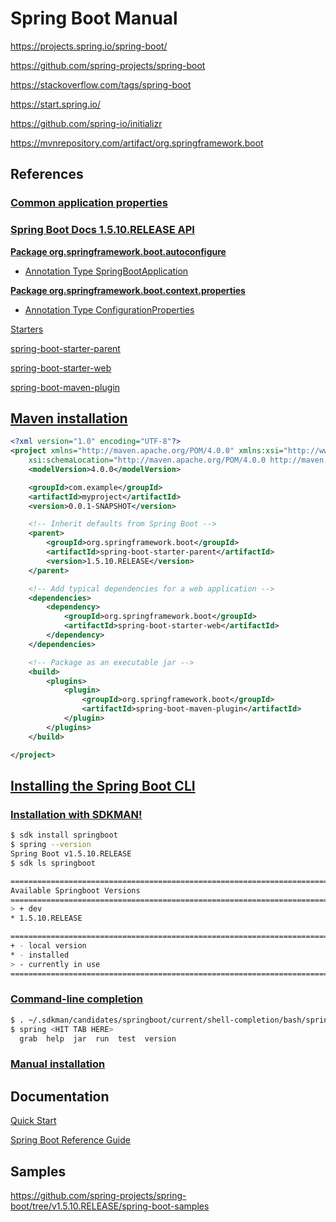 # Spring Boot Manual

https://projects.spring.io/spring-boot/

https://github.com/spring-projects/spring-boot

https://stackoverflow.com/tags/spring-boot

https://start.spring.io/

https://github.com/spring-io/initializr

https://mvnrepository.com/artifact/org.springframework.boot

## References

### [Common application properties](https://docs.spring.io/spring-boot/docs/1.5.10.RELEASE/reference/htmlsingle/#common-application-properties)

### [Spring Boot Docs 1.5.10.RELEASE API](https://docs.spring.io/spring-boot/docs/1.5.10.RELEASE/api/)

**[Package org.springframework.boot.autoconfigure](https://docs.spring.io/spring-boot/docs/1.5.10.RELEASE/api/org/springframework/boot/autoconfigure/package-summary.html)**

- [Annotation Type SpringBootApplication](https://docs.spring.io/spring-boot/docs/1.5.10.RELEASE/api/org/springframework/boot/autoconfigure/SpringBootApplication.html)

**[Package org.springframework.boot.context.properties](https://docs.spring.io/spring-boot/docs/1.5.10.RELEASE/api/org/springframework/boot/context/properties/package-summary.html)**

- [Annotation Type ConfigurationProperties](https://docs.spring.io/spring-boot/docs/1.5.10.RELEASE/api/org/springframework/boot/context/properties/ConfigurationProperties.html)

[Starters](https://docs.spring.io/spring-boot/docs/1.5.10.RELEASE/reference/htmlsingle/#using-boot-starter)

[spring-boot-starter-parent](https://mvnrepository.com/artifact/org.springframework.boot/spring-boot-starter-parent)

[spring-boot-starter-web](https://mvnrepository.com/artifact/org.springframework.boot/spring-boot-starter-web)

[spring-boot-maven-plugin](https://mvnrepository.com/artifact/org.springframework.boot/spring-boot-maven-plugin)

## [Maven installation](https://docs.spring.io/spring-boot/docs/1.5.10.RELEASE/reference/htmlsingle/#getting-started-maven-installation)
```xml
<?xml version="1.0" encoding="UTF-8"?>
<project xmlns="http://maven.apache.org/POM/4.0.0" xmlns:xsi="http://www.w3.org/2001/XMLSchema-instance"
    xsi:schemaLocation="http://maven.apache.org/POM/4.0.0 http://maven.apache.org/xsd/maven-4.0.0.xsd">
    <modelVersion>4.0.0</modelVersion>

    <groupId>com.example</groupId>
    <artifactId>myproject</artifactId>
    <version>0.0.1-SNAPSHOT</version>

    <!-- Inherit defaults from Spring Boot -->
    <parent>
        <groupId>org.springframework.boot</groupId>
        <artifactId>spring-boot-starter-parent</artifactId>
        <version>1.5.10.RELEASE</version>
    </parent>

    <!-- Add typical dependencies for a web application -->
    <dependencies>
        <dependency>
            <groupId>org.springframework.boot</groupId>
            <artifactId>spring-boot-starter-web</artifactId>
        </dependency>
    </dependencies>

    <!-- Package as an executable jar -->
    <build>
        <plugins>
            <plugin>
                <groupId>org.springframework.boot</groupId>
                <artifactId>spring-boot-maven-plugin</artifactId>
            </plugin>
        </plugins>
    </build>

</project>
```

## [Installing the Spring Boot CLI](https://docs.spring.io/spring-boot/docs/1.5.10.RELEASE/reference/htmlsingle/#getting-started-installing-the-cli)

### [Installation with SDKMAN!](https://docs.spring.io/spring-boot/docs/1.5.10.RELEASE/reference/htmlsingle/#getting-started-sdkman-cli-installation)

```bash
$ sdk install springboot
$ spring --version
Spring Boot v1.5.10.RELEASE
$ sdk ls springboot

================================================================================
Available Springboot Versions
================================================================================
> + dev
* 1.5.10.RELEASE

================================================================================
+ - local version
* - installed
> - currently in use
================================================================================
```

### [Command-line completion](https://docs.spring.io/spring-boot/docs/1.5.10.RELEASE/reference/htmlsingle/#getting-started-cli-command-line-completion)

```bash
$ . ~/.sdkman/candidates/springboot/current/shell-completion/bash/spring
$ spring <HIT TAB HERE>
  grab  help  jar  run  test  version
```

### [Manual installation](https://docs.spring.io/spring-boot/docs/1.5.10.RELEASE/reference/htmlsingle/#getting-started-manual-cli-installation)

## Documentation

[Quick Start](https://projects.spring.io/spring-boot/#quick-start)

[Spring Boot Reference Guide](https://docs.spring.io/spring-boot/docs/1.5.10.RELEASE/reference/htmlsingle/)

## Samples

https://github.com/spring-projects/spring-boot/tree/v1.5.10.RELEASE/spring-boot-samples


